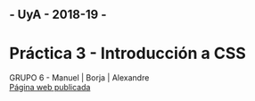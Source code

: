 ## - UyA - 2018-19 -
# Práctica 3 - Introducción a CSS
GRUPO 6 - Manuel | Borja | Alexandre  
[Página web publicada](https://amps1819.github.io/IntroduccionCSS/)
      
